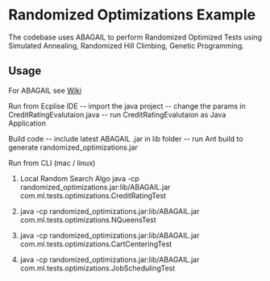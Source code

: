 Randomized Optimizations Example
=======

The codebase uses ABAGAIL to perform Randomized Optimized Tests using Simulated Annealing, Randomized Hill Climbing, Genetic Programming.

Usage
------

For ABAGAIL see [Wiki](https://github.com/pushkar/ABAGAIL/wiki)

Run from Ecplise IDE
-- import the java project
-- change the params in  CreditRatingEvalutaion.java
--  run CreditRatingEvalutaion as Java Application

Build code 
-- include latest ABAGAIL .jar in lib folder
-- run Ant build to generate randomized_optimizations.jar

Run from CLI (mac / linux)
1. Local Random Search Algo
java -cp randomized_optimizations.jar:lib/ABAGAIL.jar com.ml.tests.optimizations.CreditRatingTest

2. java -cp randomized_optimizations.jar:lib/ABAGAIL.jar com.ml.tests.optimizations.NQueensTest

3. java -cp randomized_optimizations.jar:lib/ABAGAIL.jar com.ml.tests.optimizations.CartCenteringTest

4.  java -cp randomized_optimizations.jar:lib/ABAGAIL.jar com.ml.tests.optimizations.JobSchedulingTest
